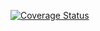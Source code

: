 [![Coverage Status](https://coveralls.io/repos/github/allancarlos123/flashcards-udacity/badge.svg?branch=master)](https://coveralls.io/github/allancarlos123/flashcards-udacity?branch=master)
